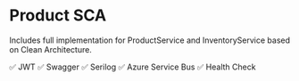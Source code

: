 # Product SCA
Includes full implementation for ProductService and InventoryService based on Clean Architecture.

✅ JWT
✅ Swagger
✅ Serilog
✅ Azure Service Bus
✅ Health Check
